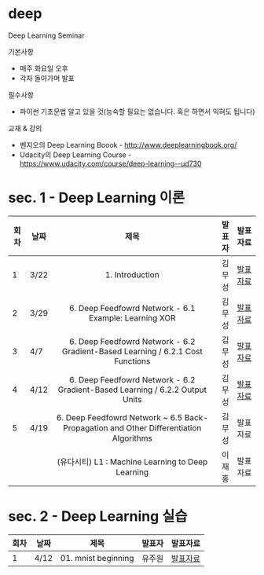 # deep
Deep Learning Seminar

기본사항
* 매주 화요일 오후
* 각자 돌아가며 발표

필수사항
* 파이썬 기초문법 알고 있을 것(능숙할 필요는 없습니다. 혹은 하면서 익혀도 됩니다)

교재 & 강의
* 벤지오의 Deep Learning Boook - http://www.deeplearningbook.org/
* Udacity의 Deep Learning Course - https://www.udacity.com/course/deep-learning--ud730



# sec. 1 - Deep Learning 이론  
| 회차 | 날짜  | 제목                                                       | 발표자 |  발표자료      |
|------| ----- |:----------------------------------------------------------:| ------:|:-------------: |
|  1   |  3/22 | 1. Introduction                                            | 김무성 | [발표자료](http://nbviewer.jupyter.org/github/KonanAcademy/deep/blob/master/seminar/ch01/01_Introduction.ipynb)  |
|  2   |  3/29 | 6. Deep Feedfowrd Network - 6.1 Example: Learning XOR       | 김무성 |  [발표자료](http://nbviewer.jupyter.org/github/KonanAcademy/deep/blob/master/seminar/ch06/06_Deep_FeedForward_Network.ipynb) |
|  3   |  4/7  | 6. Deep Feedfowrd Network - 6.2 Gradient-Based Learning / 6.2.1 Cost Functions  | 김무성      |  [발표자료](http://nbviewer.jupyter.org/github/KonanAcademy/deep/blob/master/seminar/ch06/06_Deep_FeedForward_Network.ipynb#6.2-Gradient-Based-Learning) |
|  4   |   4/12 | 6. Deep Feedfowrd Network - 6.2 Gradient-Based Learning / 6.2.2 Output Units  | 김무성      |  [발표자료](http://nbviewer.jupyter.org/github/KonanAcademy/deep/blob/master/seminar/ch06/06_Deep_FeedForward_Network.ipynb#6.2.2-Output-Units) |
|  5   |   4/19 | 6. Deep Feedfowrd Network ~ 6.5 Back-Propagation and Other Diﬀerentiation Algorithms  | 김무성      |  발표자료 |
|     |    | (유다시티) L1 : Machine Learning to Deep Learning  | 이재홍      |  발표자료 |



# sec. 2 - Deep Learning 실습 
| 회차 | 날짜  | 제목                                                       | 발표자 |  발표자료      |
|------| ----- |:----------------------------------------------------------:| ------:|:-------------: |
|  1   |  4/12 | 01. mnist beginning                                         | 유주원 | [발표자료](http://nbviewer.jupyter.org/github/KonanAcademy/deep/blob/master/code/01_mnist_beginning/mnist_beginning.ipynb) |
